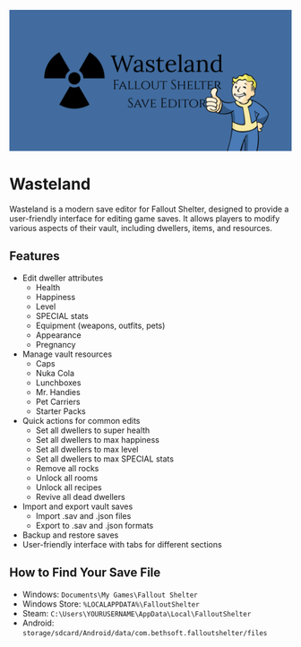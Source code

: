 ![Wasteland Banner](assets/banner.png)

# Wasteland
Wasteland is a modern save editor for Fallout Shelter, designed to provide a user-friendly interface for editing game saves. It allows players to modify various aspects of their vault, including dwellers, items, and resources.

## Features
- Edit dweller attributes
  - Health
  - Happiness
  - Level
  - SPECIAL stats
  - Equipment (weapons, outfits, pets)
  - Appearance
  - Pregnancy
- Manage vault resources
  - Caps
  - Nuka Cola
  - Lunchboxes
  - Mr. Handies
  - Pet Carriers
  - Starter Packs
- Quick actions for common edits
  - Set all dwellers to super health
  - Set all dwellers to max happiness
  - Set all dwellers to max level
  - Set all dwellers to max SPECIAL stats
  - Remove all rocks
  - Unlock all rooms
  - Unlock all recipes
  - Revive all dead dwellers
- Import and export vault saves
  - Import .sav and .json files
  - Export to .sav and .json formats
- Backup and restore saves
- User-friendly interface with tabs for different sections

## How to Find Your Save File
- Windows: `Documents\My Games\Fallout Shelter`
- Windows Store: `%LOCALAPPDATA%\FalloutShelter`
- Steam: `C:\Users\YOURUSERNAME\AppData\Local\FalloutShelter`
- Android: `storage/sdcard/Android/data/com.bethsoft.falloutshelter/files`
